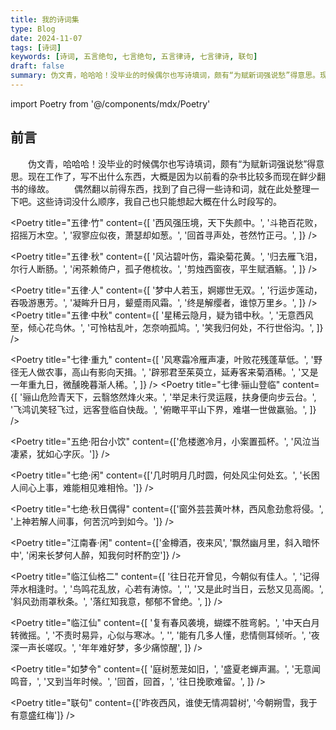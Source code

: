```yaml
---
title: 我的诗词集
type: Blog
date: 2024-11-07
tags: [诗词]
keywords: [诗词, 五言绝句, 七言绝句, 五言律诗, 七言律诗, 联句]
draft: false
summary: 伪文青，哈哈哈！没毕业的时候偶尔也写诗填词，颇有“为赋新词强说愁”得意思。现在工作了，写不出什么东西，大概是因为以前看的杂书比较多而现在鲜少翻书的缘故。偶然翻以前得东西，找到了自己得一些诗和词，就在此处整理一下吧。这些诗词没什么顺序，我自己也只能想起大概在什么时段写的。
---
```

import Poetry from '@/components/mdx/Poetry'

## 前言

&emsp;&emsp;伪文青，哈哈哈！没毕业的时候偶尔也写诗填词，颇有“为赋新词强说愁”得意思。现在工作了，写不出什么东西，大概是因为以前看的杂书比较多而现在鲜少翻书的缘故。
&emsp;&emsp;偶然翻以前得东西，找到了自己得一些诗和词，就在此处整理一下吧。这些诗词没什么顺序，我自己也只能想起大概在什么时段写的。

<Poetry
title="五律·竹"
content={[
'西风强压境，天下失颜中。',
'斗艳百花败，招摇万木空。',
'寂寥应似夜，萧瑟却如葱。',
'回首寻声处，苍然竹正弓。',
]}
/>

<Poetry
title="五律·秋"
content={[
'风沾碧叶伤，霜染菊花黄。',
'归去雁飞泪，尔行人断肠。',
'闲茶赖倚户，孤子倦梳妆。',
'剪烛西窗夜，平生赋酒觞。',
]}
/>

<Poetry
title="五律·人"
content={[
'梦中人若玉，婀娜世无双。',
'行运步莲动，吞吸游惠芳。',
'凝眸升日月，颦蹙雨风霜。',
'终是解缨者，谁惊万里乡。',
]}
/>
<Poetry
title="五律·中秋"
content={[
'星稀云隐月，疑为错中秋。',
'无意西风至，倾心花鸟休。',
'可怜枯乱叶，怎奈响孤鸠。',
'笑我归何处，不行世俗沟。',
]}
/>

<Poetry
title="七律·重九"
content={[
'风寒霜冷雁声凄，叶败花残蓬草低。',
'野径无人做农事，高山有影向天揖。',
'辟邪君至茱萸立，延寿客来菊酒稀。',
'又是一年重九日，微醺晚暮渐人稀。',
]}
/>
<Poetry
title="七律·骊山登临"
content={[
'骊山危险青天下，云翳悠然烽火来。',
'举足未行灵运屐，扶身便向步云台。',
'飞鸿讥笑轻飞过，远客登临自快哉。',
'俯瞰平平山下界，难堪一世做羸骀。',
]}
/>

<Poetry title="五绝·阳台小饮" content={['危楼邀冷月，小案置孤杯。', '风泣当凄紧，犹如心字灰。']} />

<Poetry
title="七绝·闲"
content={['几时明月几时圆，何处风尘何处玄。', '长困人间心上事，难能相见难相怜。']}
/>

<Poetry
title="七绝·秋日偶得"
content={['窗外芸芸黄叶林，西风愈劲愈将侵。', '上神若解人间事，何苦沉吟到如今。']}
/>

<Poetry
title="江南春·闲"
content={['金樽酒，夜来风', '飘然幽月里，斜入暗怀中', '闲来长梦何人醉，知我何时杯酌空']}
/>

<Poetry
title="临江仙格二"
content={[
'往日花开曾见，今朝似有佳人。',
'记得萍水相逢时。',
'鸟鸣花乱放，心若有涛惊。',
'',
'又是此时当日，云愁又见高阁。',
'斜风劲雨罩秋条。',
'落红知我意，郁郁不曾绝。',
]}
/>

<Poetry
title="临江仙"
content={[
'复有春风袭境，蝴蝶不胜弯躬。',
'中天白月转微摇。',
'不责时易异，心似与寒冰。',
'',
'能有几多人懂，悲情侧耳倾听。',
'夜深一声长嗟叹。',
'年年难好梦，多少痛惊醒',
]}
/>

<Poetry
title="如梦令"
content={[
'庭树葱茏如旧，',
'盛夏老蝉声漏。',
'无意闻鸣音，',
'又到当年时候。',
'回首，回首，',
'往日挽歌难留。',
]}
/>

<Poetry title="联句" content={['昨夜西风，谁使无情凋碧树', '今朝朔雪，我于有意盛红梅']} />
